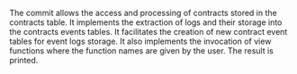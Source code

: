 The commit allows the access and processing of contracts stored in the contracts table.
It implements the extraction of logs and their storage into the contracts events tables.
It facilitates the creation of new contract event tables for event logs storage.
It also implements the invocation of view functions where the function names are given by 
the user. The result is printed.
